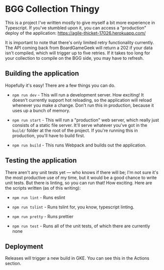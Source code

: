 # BGG Collection Thingy

This is a project I've written mostly to give myself a bit more experience in
Typescript. If you've stumbled upon it, you can access a "production" deploy
of the application: https://agile-thicket-17026.herokuapp.com/

It is important to note that there's only limited retry functionality currently.
The API coming back from BoardGameGeek will return a 202 if your data isn't
compiled, which will trigger up to five retries. If it takes too long for your
collection to compile on the BGG side, you may have to refresh.

## Building the application

Hopefully it's easy! There are a few things you can do.

- `npm run dev` - This will run a development server. How exciting! It doesn't
  currently support hot reloading, so the application will reload whenever you
  make a change. Don't run this in production, because it uses up a bunch of
  memory.

- `npm run start` - This will run a "production" web server, which really just
  consists of a static file server. It'll serve whatever you've got in the
  `build/` folder at the root of the project. If you're running this in
  production, you'll have to build first.

- `npm run build` - This runs Webpack and builds out the application.

## Testing the application

There aren't any unit tests yet — who knows if there will be; I'm not sure it's
the most productive use of my time, but it would be a good chance to write unit
tests. But there is linting, so you can run that! How exciting. Here are the
scripts written (as of this writing):

- `npm run lint` - Runs eslint

- `npm run tslint` - Runs tslint for, you know, typescript linting.

- `npm run pretty` - Runs prettier

- `npm run test` - Runs all of the unit tests, of which there are currently none

## Deployment

Releases will trigger a new build in GKE. You can see this in the Actions section.
